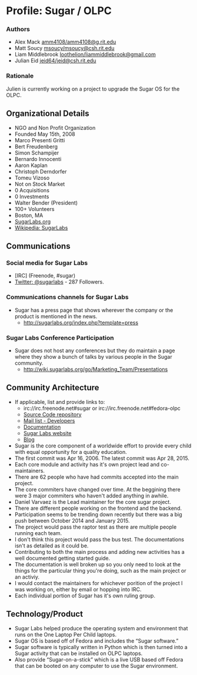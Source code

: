 Profile: Sugar / OLPC
====================

### Authors

- Alex Mack <amm4108/amm4108@g.rit.edu>
- Matt Soucy <msoucy/msoucy@csh.rit.edu>
- Liam Middlebrook <loothelion/liammiddlebrook@gmail.com>
- Julian Eid <jeid64/jeid@csh.rit.edu>

### Rationale

Julien is currently working on a project to upgrade the Sugar OS for the OLPC.

## Organizational Details
- NGO and Non Profit Organization
- Founded May 15th, 2008
- Marco Presenti Gritti
- Bert Freudenberg
- Simon Schampijer
- Bernardo Innocenti
- Aaron Kaplan
- Christoph Derndorfer
- Tomeu Vizoso
- Not on Stock Market
- 0 Acquisitions
- 0 Investments
- Walter Bender (President)
- 100+ Volunteers
- Boston, MA
- [SugarLabs.org](http://sugarlabs.org)
- [Wikipedia: SugarLabs](http://en.wikipedia.org/wiki/Sugar_Labs)


## Communications

### Social media for Sugar Labs

- [IRC] (Freenode, #sugar)
- [Twitter: @sugarlabs](https://twitter.com/sugarlabs) - 287 Followers.

### Communications channels for Sugar Labs

- Sugar has a press page that shows wherever the company or the product is mentioned in the news.
    - <http://sugarlabs.org/index.php?template=press>

### Sugar Labs Conference Participation

- Sugar does not host any conferences but they do maintain a page where they show a bunch of talks by various people in the Sugar community.
    - <http://wiki.sugarlabs.org/go/Marketing_Team/Presentations>

## Community Architecture

- If applicable, list and provide links to:
	- irc://irc.freenode.net#sugar or irc://irc.freenode.net#fedora-olpc
	- [Source Code repository](https://github.com/sugarlabs/sugar)
	- [Mail list - Developers](http://lists.sugarlabs.org/listinfo/sugar-devel)
	- [Documentation](http://wiki.sugarlabs.org/go/Welcome_to_the_Sugar_Labs_wiki)
    - [Sugar Labs website](https://www.sugarlabs.org/)
	- [Blog](http://planet.sugarlabs.org/)
- Sugar is the core component of a worldwide effort to provide every child with equal opportunity for a quality education.
- The first commit was Apr 16, 2006. The latest commit was Apr 28, 2015.
- Each core module and activity has it's own project lead and co-maintainers.
- There are 62 people who have had commits accepted into the main project.
- The core commiters have changed over time. At the beggining there were 3 major commiters who haven't added anything in awhile.
- Daniel Varvaez is the Lead maintainer for the core sugar project.
- There are different people working on the frontend and the backend.
- Participation seems to be trending down recently but there was a big push between October 2014 and January 2015.
- The project would pass the raptor test as there are multiple people running each team.
- I don't think this project would pass the bus test. The documentations isn't as detailed as it could be.
- Contributing to both the main process and adding new activities has a well documented getting started guide.
- The documentation is well broken up so you only need to look at the things for the particular thing you're doing, such as the main project or an activiy.
- I would contact the maintainers for whichever porition of the project I was working on, either by email or hopping into IRC.
- Each individual portion of Sugar has it's own ruling group.

## Technology/Product
- Sugar Labs helped produce the operating system and environment that runs on the One Laptop Per Child laptops.
- Sugar OS is based off of Fedora and includes the “Sugar software.”
- Sugar software is typically written in Python which is then turned into a Sugar activity that can be installed on OLPC laptops.
- Also provide “Sugar-on-a-stick” which is a live USB based off Fedora that can be booted on any computer to use the Sugar environment.